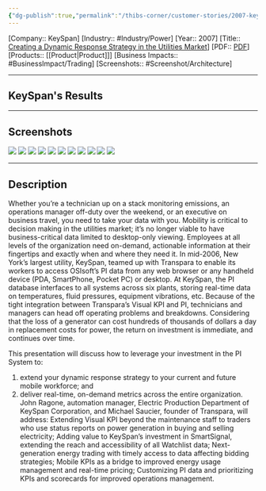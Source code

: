 ```yaml
---
{"dg-publish":true,"permalink":"/thibs-corner/customer-stories/2007-key-span-creating-a-dynamic-response-strategy-in-the-utilities-market/"}
---
```


[Company:: KeySpan]
[Industry:: #Industry/Power]
[Year:: 2007]
[Title:: [Creating a Dynamic Response Strategy in the Utilities Market](https://resources.osisoft.com/presentations/pi-on-the-fly--creating-a-dynamic-response-strategy-in-the-utilities-market/)]
[PDF:: [PDF](https://cdn.osisoft.com/corp/en/media/presentations/2007/UsersConference/mo-04-13c_ragone_keyspan.pdf)]
[Products:: [[Product\|Product]]]
[Business Impacts:: #BusinessImpact/Trading]
[Screenshots:: #Screenshot/Architecture]

---
## KeySpan's Results

---
## Screenshots
![](https://i.imgur.com/eaGiqyE.png)
![](https://i.imgur.com/itTXZeL.png)
![](https://i.imgur.com/jphBuIe.png)
![](https://i.imgur.com/MAi0A41.png)
![](https://i.imgur.com/WS6aL1T.png)
![](https://i.imgur.com/Fs1hann.png)
![](https://i.imgur.com/4YPOQyv.png)
![](https://i.imgur.com/cSuu06O.png)
![](https://i.imgur.com/vGJ8GGm.png)
![](https://i.imgur.com/7cbjX2U.png)
![](https://i.imgur.com/Vcqz27Q.png)


---
## Description
Whether you’re a technician up on a stack monitoring emissions, an operations manager off-duty over the weekend, or an executive on business travel, you need to take your data with you. Mobility is critical to decision making in the utilities market; it’s no longer viable to have business-critical data limited to desktop-only viewing. Employees at all levels of the organization need on-demand, actionable information at their fingertips and exactly when and where they need it. In mid-2006, New York’s largest utility, KeySpan, teamed up with Transpara to enable its workers to access OSIsoft’s PI data from any web browser or any handheld device (PDA, SmartPhone, Pocket PC) or desktop. At KeySpan, the PI database interfaces to all systems across six plants, storing real-time data on temperatures, fluid pressures, equipment vibrations, etc. Because of the tight integration between Transpara’s Visual KPI and PI, technicians and managers can head off operating problems and breakdowns. Considering that the loss of a generator can cost hundreds of thousands of dollars a day in replacement costs for power, the return on investment is immediate, and continues over time.

This presentation will discuss how to leverage your investment in the PI System to:  
1) extend your dynamic response strategy to your current and future mobile workforce; and  
2) deliver real-time, on-demand metrics across the entire organization. John Ragone, automation manager, Electric Production Department of KeySpan Corporation, and Michael Saucier, founder of Transpara, will address: Extending Visual KPI beyond the maintenance staff to traders who use status reports on power generation in buying and selling electricity; Adding value to KeySpan’s investment in SmartSignal, extending the reach and accessibility of all Watchlist data; Next-generation energy trading with timely access to data affecting bidding strategies; Mobile KPIs as a bridge to improved energy usage management and real-time pricing; Customizing PI data and prioritizing KPIs and scorecards for improved operations management.